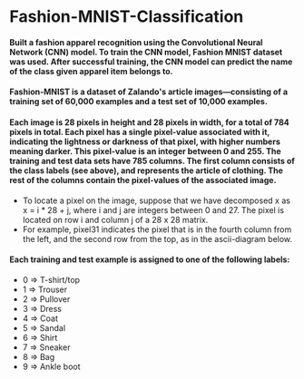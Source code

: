 # Fashion-MNIST-Classification
#### Built a fashion apparel recognition using the Convolutional Neural Network (CNN) model. To train the CNN model, Fashion MNIST dataset was used. After successful training, the CNN model can predict the name of the class given apparel item belongs to.
#### Fashion-MNIST is a dataset of Zalando's article images—consisting of a training set of 60,000 examples and a test set of 10,000 examples.
#### Each image is 28 pixels in height and 28 pixels in width, for a total of 784 pixels in total. Each pixel has a single pixel-value associated with it, indicating the lightness or darkness of that pixel, with higher numbers meaning darker. This pixel-value is an integer between 0 and 255. The training and test data sets have 785 columns. The first column consists of the class labels (see above), and represents the article of clothing. The rest of the columns contain the pixel-values of the associated image.
* To locate a pixel on the image, suppose that we have decomposed x as x = i * 28 + j, where i and j are integers between 0 and 27. The pixel is located on row i and column j of a 28 x 28 matrix.
* For example, pixel31 indicates the pixel that is in the fourth column from the left, and the second row from the top, as in the ascii-diagram below.

#### Each training and test example is assigned to one of the following labels:

* 0 => T-shirt/top
* 1 => Trouser
* 2 => Pullover
* 3 => Dress
* 4 => Coat
* 5 => Sandal
* 6 => Shirt
* 7 => Sneaker
* 8 => Bag
* 9 => Ankle boot

